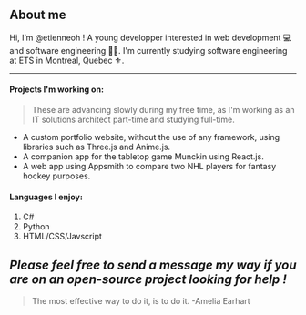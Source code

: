 ## About me
Hi, I’m @etienneoh ! A young developper interested in web development 💻 and software engineering 👨‍💻. I'm currently studying software engineering at ETS in Montreal, Quebec ⚜.

---
#### Projects I'm working on:
>These are advancing slowly during my free time, as I'm working as an IT solutions architect part-time and studying full-time.
- A custom portfolio website, without the use of any framework, using libraries such as Three.js and Anime.js.
- A companion app for the tabletop game Munckin using React.js.
- A web app using Appsmith to compare two NHL players for fantasy hockey purposes.

#### Languages I enjoy:
1. C#
2. Python
3. HTML/CSS/Javscript


*Please feel free to send a message my way if you are on an open-source project looking for help !*
---

> The most effective way to do it, is to do it. -Amelia Earhart
<!---
etienneoh/etienneoh is a ✨ special ✨ repository because its `README.md` (this file) appears on your GitHub profile.
You can click the Preview link to take a look at your changes.
--->
